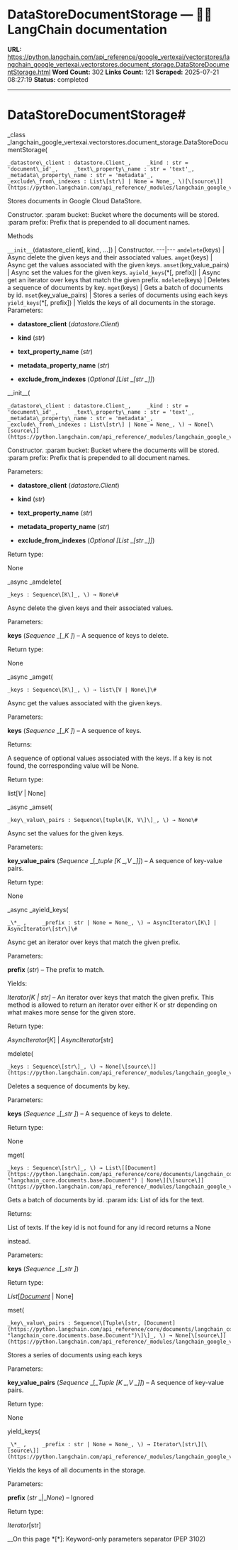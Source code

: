 # DataStoreDocumentStorage — 🦜🔗 LangChain  documentation

**URL:** https://python.langchain.com/api_reference/google_vertexai/vectorstores/langchain_google_vertexai.vectorstores.document_storage.DataStoreDocumentStorage.html
**Word Count:** 302
**Links Count:** 121
**Scraped:** 2025-07-21 08:27:19
**Status:** completed

---

# DataStoreDocumentStorage\#

_class _langchain\_google\_vertexai.vectorstores.document\_storage.DataStoreDocumentStorage\(

    _datastore\_client : datastore.Client_,     _kind : str = 'document\_id'_,     _text\_property\_name : str = 'text'_,     _metadata\_property\_name : str = 'metadata'_,     _exclude\_from\_indexes : List\[str\] | None = None_, \)[\[source\]](https://python.langchain.com/api_reference/_modules/langchain_google_vertexai/vectorstores/document_storage.html#DataStoreDocumentStorage)\#     

Stores documents in Google Cloud DataStore.

Constructor. :param bucket: Bucket where the documents will be stored. :param prefix: Prefix that is prepended to all document names.

Methods

`__init__`\(datastore\_client\[, kind, ...\]\) | Constructor.   ---|---   `amdelete`\(keys\) | Async delete the given keys and their associated values.   `amget`\(keys\) | Async get the values associated with the given keys.   `amset`\(key\_value\_pairs\) | Async set the values for the given keys.   `ayield_keys`\(\*\[, prefix\]\) | Async get an iterator over keys that match the given prefix.   `mdelete`\(keys\) | Deletes a sequence of documents by key.   `mget`\(keys\) | Gets a batch of documents by id.   `mset`\(key\_value\_pairs\) | Stores a series of documents using each keys   `yield_keys`\(\*\[, prefix\]\) | Yields the keys of all documents in the storage.      Parameters:     

  * **datastore\_client** \(_datastore.Client_\)

  * **kind** \(_str_\)

  * **text\_property\_name** \(_str_\)

  * **metadata\_property\_name** \(_str_\)

  * **exclude\_from\_indexes** \(_Optional_ _\[__List_ _\[__str_ _\]__\]_\)

\_\_init\_\_\(

    _datastore\_client : datastore.Client_,     _kind : str = 'document\_id'_,     _text\_property\_name : str = 'text'_,     _metadata\_property\_name : str = 'metadata'_,     _exclude\_from\_indexes : List\[str\] | None = None_, \) → None[\[source\]](https://python.langchain.com/api_reference/_modules/langchain_google_vertexai/vectorstores/document_storage.html#DataStoreDocumentStorage.__init__)\#     

Constructor. :param bucket: Bucket where the documents will be stored. :param prefix: Prefix that is prepended to all document names.

Parameters:     

  * **datastore\_client** \(_datastore.Client_\)

  * **kind** \(_str_\)

  * **text\_property\_name** \(_str_\)

  * **metadata\_property\_name** \(_str_\)

  * **exclude\_from\_indexes** \(_Optional_ _\[__List_ _\[__str_ _\]__\]_\)

Return type:     

None

_async _amdelete\(

    _keys : Sequence\[K\]_, \) → None\#     

Async delete the given keys and their associated values.

Parameters:     

**keys** \(_Sequence_ _\[__K_ _\]_\) – A sequence of keys to delete.

Return type:     

None

_async _amget\(

    _keys : Sequence\[K\]_, \) → list\[V | None\]\#     

Async get the values associated with the given keys.

Parameters:     

**keys** \(_Sequence_ _\[__K_ _\]_\) – A sequence of keys.

Returns:     

A sequence of optional values associated with the keys. If a key is not found, the corresponding value will be None.

Return type:     

list\[_V_ | None\]

_async _amset\(

    _key\_value\_pairs : Sequence\[tuple\[K, V\]\]_, \) → None\#     

Async set the values for the given keys.

Parameters:     

**key\_value\_pairs** \(_Sequence_ _\[__tuple_ _\[__K_ _,__V_ _\]__\]_\) – A sequence of key-value pairs.

Return type:     

None

_async _ayield\_keys\(

    _\*_ ,     _prefix : str | None = None_, \) → AsyncIterator\[K\] | AsyncIterator\[str\]\#     

Async get an iterator over keys that match the given prefix.

Parameters:     

**prefix** \(_str_\) – The prefix to match.

Yields:     

_Iterator\[K | str\]_ – An iterator over keys that match the given prefix. This method is allowed to return an iterator over either K or str depending on what makes more sense for the given store.

Return type:     

_AsyncIterator_\[_K_\] | _AsyncIterator_\[str\]

mdelete\(

    _keys : Sequence\[str\]_, \) → None[\[source\]](https://python.langchain.com/api_reference/_modules/langchain_google_vertexai/vectorstores/document_storage.html#DataStoreDocumentStorage.mdelete)\#     

Deletes a sequence of documents by key.

Parameters:     

**keys** \(_Sequence_ _\[__str_ _\]_\) – A sequence of keys to delete.

Return type:     

None

mget\(

    _keys : Sequence\[str\]_, \) → List\[[Document](https://python.langchain.com/api_reference/core/documents/langchain_core.documents.base.Document.html#langchain_core.documents.base.Document "langchain_core.documents.base.Document") | None\][\[source\]](https://python.langchain.com/api_reference/_modules/langchain_google_vertexai/vectorstores/document_storage.html#DataStoreDocumentStorage.mget)\#     

Gets a batch of documents by id. :param ids: List of ids for the text.

Returns:     

List of texts. If the key id is not found for any id record returns a None     

instead.

Parameters:     

**keys** \(_Sequence_ _\[__str_ _\]_\)

Return type:     

_List_\[[_Document_](https://python.langchain.com/api_reference/core/documents/langchain_core.documents.base.Document.html#langchain_core.documents.base.Document "langchain_core.documents.base.Document") | None\]

mset\(

    _key\_value\_pairs : Sequence\[Tuple\[str, [Document](https://python.langchain.com/api_reference/core/documents/langchain_core.documents.base.Document.html#langchain_core.documents.base.Document "langchain_core.documents.base.Document")\]\]_, \) → None[\[source\]](https://python.langchain.com/api_reference/_modules/langchain_google_vertexai/vectorstores/document_storage.html#DataStoreDocumentStorage.mset)\#     

Stores a series of documents using each keys

Parameters:     

**key\_value\_pairs** \(_Sequence_ _\[__Tuple_ _\[__K_ _,__V_ _\]__\]_\) – A sequence of key-value pairs.

Return type:     

None

yield\_keys\(

    _\*_ ,     _prefix : str | None = None_, \) → Iterator\[str\][\[source\]](https://python.langchain.com/api_reference/_modules/langchain_google_vertexai/vectorstores/document_storage.html#DataStoreDocumentStorage.yield_keys)\#     

Yields the keys of all documents in the storage.

Parameters:     

**prefix** \(_str_ _|__None_\) – Ignored

Return type:     

_Iterator_\[str\]

__On this page   *[\*]: Keyword-only parameters separator (PEP 3102)
